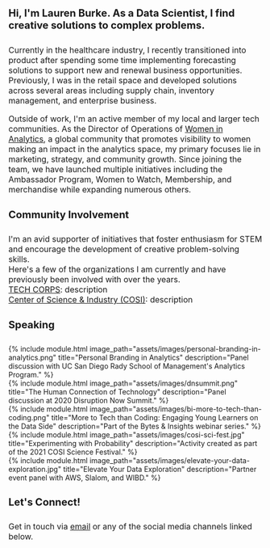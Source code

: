 <h4 style="font-size:20px;">
  Hi, I'm Lauren Burke. As a Data Scientist, I find creative solutions to complex problems.
</h4>
<p style="font-size:16px;">
Currently in the healthcare industry, I recently transitioned into product after spending some time implementing forecasting solutions to support new and renewal business opportunities. Previously, I was in the retail space and developed solutions across several areas including supply chain, inventory management, and enterprise business. </p>

<p style="font-size:16px;">
Outside of work, I'm an active member of my local and larger tech communities. As the Director of Operations of <a href="https://womeninanalytics.com">Women in Analytics</a>, a global community that promotes visibility to women making an impact in the analytics space, my primary focuses lie in marketing, strategy, and community growth. Since joining the team, we have launched multiple initiatives including the Ambassador Program, Women to Watch, Membership, and merchandise while expanding numerous others.
</p>

<h4 style="font-size:20px;">
Community Involvement
</h4>
<p style="font-size:16px;">
  I'm an avid supporter of initiatives that foster enthusiasm for STEM and encourage the development of creative problem-solving skills. <br>
  Here's a few of the organizations I am currently and have previously been involved with over the years. <br>
  <a href="https://techcorps.org/">TECH CORPS</a>: description <br>
  <a href="https://cosi.org/">Center of Science & Industry (COSI)</a>: description <br>
</p>


<h4 style="font-size:20px;">
Speaking
</h4>
{% include module.html image_path="assets/images/personal-branding-in-analytics.png" title="Personal Branding in Analytics" description="Panel discussion with UC San Diego Rady School of Management's Analytics Program." %}
<br>
{% include module.html image_path="assets/images/dnsummit.png" title="The Human Connection of Technology" description="Panel discussion at 2020 Disruption Now Summit." %}
<br>
{% include module.html image_path="assets/images/bi-more-to-tech-than-coding.png" title="More to Tech than Coding: Engaging Young Learners on the Data Side" description="Part of the Bytes & Insights webinar series." %}
<br>
{% include module.html image_path="assets/images/cosi-sci-fest.jpg" title="Experimenting with Probability" description="Activity created as part of the 2021 COSI Science Festival." %}
<br>
{% include module.html image_path="assets/images/elevate-your-data-exploration.jpg" title="Elevate Your Data Exploration" description="Partner event panel with AWS, Slalom, and WIBD." %}

<br>

<h4 style="font-size:20px;">
Let's Connect!
</h4>
<p style="font-size:16px;">
  Get in touch via <a href="mailto:laurenemilyburke17@gmail.com">email</a> or any of the social media channels linked below.
</p>
